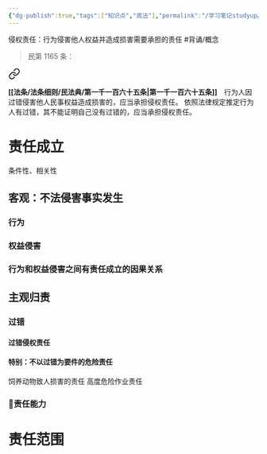```yaml
---
{"dg-publish":true,"tags":["知识点","民法"],"permalink":"/学习笔记studyup/民法总论/侵权责任/","dgPassFrontmatter":true,"created":"2024-11-22T20:57:28.293+08:00","updated":"2024-12-01T19:25:46.457+08:00"}
---
```


侵权责任：行为侵害他人权益并造成损害需要承担的责任 #背诵/概念 
>民第 1165 条：
<div class="transclusion internal-embed is-loaded"><a class="markdown-embed-link" href="/////#t1165" aria-label="Open link"><svg xmlns="http://www.w3.org/2000/svg" width="24" height="24" viewBox="0 0 24 24" fill="none" stroke="currentColor" stroke-width="2" stroke-linecap="round" stroke-linejoin="round" class="svg-icon lucide-link"><path d="M10 13a5 5 0 0 0 7.54.54l3-3a5 5 0 0 0-7.07-7.07l-1.72 1.71"></path><path d="M14 11a5 5 0 0 0-7.54-.54l-3 3a5 5 0 0 0 7.07 7.07l1.71-1.71"></path></svg></a><div class="markdown-embed">



**[[法条/法条细则/民法典/第一千一百六十五条\|第一千一百六十五条]]**　行为人因过错侵害他人民事权益造成损害的，应当承担侵权责任。
依照法律规定推定行为人有过错，其不能证明自己没有过错的，应当承担侵权责任。 

</div></div>

# 责任成立
条件性、相关性
## 客观：不法侵害事实发生
### 行为
### 权益侵害
### 行为和权益侵害之间有责任成立的因果关系
## 主观归责
### 过错
#### 过错侵权责任
#### 特别：不以过错为要件的危险责任
饲养动物致人损害的责任
高度危险作业责任
### 🥥责任能力
# 责任范围
